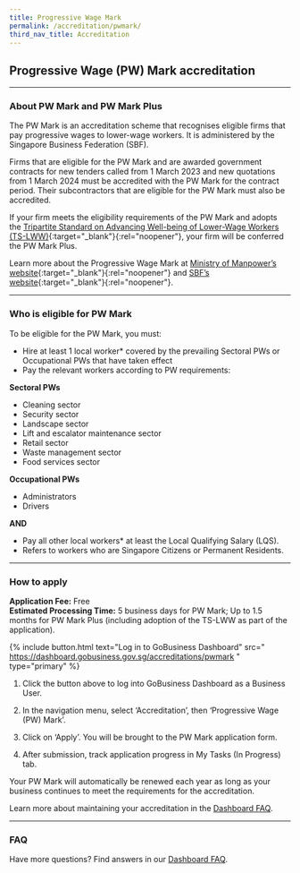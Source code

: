 ```yaml
---
title: Progressive Wage Mark
permalink: /accreditation/pwmark/
third_nav_title: Accreditation
---
```


## Progressive Wage (PW) Mark accreditation

---

### About PW Mark and PW Mark Plus

The PW Mark is an accreditation scheme that recognises eligible firms that pay progressive wages to lower-wage workers. It is administered by the Singapore Business Federation (SBF).

Firms that are eligible for the PW Mark and are awarded government contracts for new tenders called from 1 March 2023 and new quotations from 1 March 2024 must be accredited with the PW Mark for the contract period. Their subcontractors that are eligible for the PW Mark must also be accredited.

If your firm meets the eligibility requirements of the PW Mark and adopts the [Tripartite Standard on Advancing Well-being of Lower-Wage Workers (TS-LWW)](https://go.gov.sg/TS-LWW){:target="_blank"}{:rel="noopener"}, your firm will be conferred the PW Mark Plus.

Learn more about the Progressive Wage Mark at [Ministry of Manpower’s website](https://www.mom.gov.sg/employment-practices/progressive-wage-model/progressive-wage-mark){:target="_blank"}{:rel="noopener"} and [SBF’s website](https://bit.ly/sbfpwmark){:target="_blank"}{:rel="noopener"}.


---

### Who is eligible for PW Mark

To be eligible for the PW Mark, you must:

- Hire at least 1 local worker* covered by the prevailing Sectoral PWs or Occupational PWs that have taken effect
- Pay the relevant workers according to PW requirements:

**Sectoral PWs**
- Cleaning sector
- Security sector
- Landscape sector
- Lift and escalator maintenance sector
- Retail sector
- Waste management sector
- Food services sector

**Occupational PWs**
- Administrators
- Drivers

**AND**
- Pay all other local workers* at least the Local Qualifying Salary (LQS).
- Refers to workers who are Singapore Citizens or Permanent Residents.


---

### How to apply

**Application Fee:** Free<br>
**Estimated Processing Time:** 5 business days for PW Mark; Up to 1.5 months for PW Mark Plus (including adoption of the TS-LWW as part of the application).

{% include button.html text="Log in to GoBusiness Dashboard" src="
https://dashboard.gobusiness.gov.sg/accreditations/pwmark
" type="primary" %}

1.	Click the button above to log into GoBusiness Dashboard as a Business User.

2.	In the navigation menu, select ‘Accreditation’, then ‘Progressive Wage (PW) Mark’.

3.	Click on ‘Apply’. You will be brought to the PW Mark application form.

4.	After submission, track application progress in My Tasks (In Progress) tab.

Your PW Mark will automatically be renewed each year as long as your business continues to meet the requirements for the accreditation. 

Learn more about maintaining your accreditation in the [Dashboard FAQ]().

---

### FAQ

Have more questions? Find answers in our [Dashboard FAQ]().


<script src="/jquery/jquery.min.js"></script>
<script src="/jquery/bp-menu-new-tab.js"></script>

